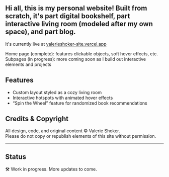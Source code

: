 ## Hi all, this is my personal website! Built from scratch, it's part digital bookshelf, part interactive living room (modeled after my own space), and part blog.
It's currently live at [valerieshoker-site.vercel.app](https://valerieshoker-site.vercel.app)

Home page (complete): features clickable objects, soft hover effects, etc.
Subpages (in progress): more coming soon as I build out interactive elements and projects

## Features
- Custom layout styled as a cozy living room
- Interactive hotspots with animated hover effects
- “Spin the Wheel” feature for randomized book recommendations

## Credits & Copyright

All design, code, and original content © Valerie Shoker.  
Please do not copy or republish elements of this site without permission.

---

## Status
🛠️ Work in progress. More updates to come.